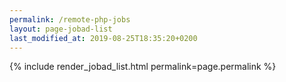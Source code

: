 ```yaml
---
permalink: /remote-php-jobs
layout: page-jobad-list
last_modified_at: 2019-08-25T18:35:20+0200
---
```

{% include render_jobad_list.html permalink=page.permalink %}
